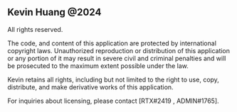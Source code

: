 ## Kevin Huang @2024

All rights reserved.

The code, and content of this application are protected by international copyright laws. Unauthorized reproduction or distribution of this application or any portion of it may result in severe civil and criminal penalties and will be prosecuted to the maximum extent possible under the law.

Kevin retains all rights, including but not limited to the right to use, copy, distribute, and make derivative works of this application.

For inquiries about licensing, please contact [RTX#2419 , ADMIN#1765].
